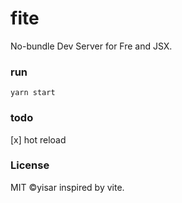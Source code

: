# fite
No-bundle Dev Server for Fre and JSX.

### run
```console
yarn start
```
### todo

[x] hot reload

### License
MIT ©yisar inspired by vite.